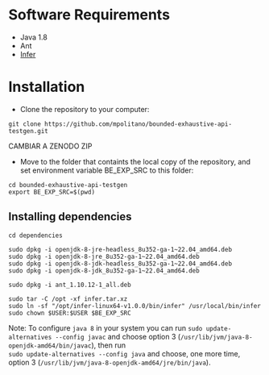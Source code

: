 # Software Requirements

- Java 1.8
- Ant
- [Infer](https://fbinfer.com/)

# Installation

- Clone the repository to your computer:
```
git clone https://github.com/mpolitano/bounded-exhaustive-api-testgen.git
```
CAMBIAR A ZENODO ZIP 

- Move to the folder that containts the local copy of the repository, and set environment variable BE_EXP_SRC to this folder:
```
cd bounded-exhaustive-api-testgen
export BE_EXP_SRC=$(pwd)
```

## Installing dependencies

```
cd dependencies

sudo dpkg -i openjdk-8-jre-headless_8u352-ga-1~22.04_amd64.deb
sudo dpkg -i openjdk-8-jre_8u352-ga-1~22.04_amd64.deb
sudo dpkg -i openjdk-8-jdk-headless_8u352-ga-1~22.04_amd64.deb
sudo dpkg -i openjdk-8-jdk_8u352-ga-1~22.04_amd64.deb

sudo dpkg -i ant_1.10.12-1_all.deb 

sudo tar -C /opt -xf infer.tar.xz 
sudo ln -sf "/opt/infer-linux64-v1.0.0/bin/infer" /usr/local/bin/infer
sudo chown $USER:$USER $BE_EXP_SRC

```

Note: To configure `java 8` in your system you can run `sudo update-alternatives --config javac` and choose  option 3 (`/usr/lib/jvm/java-8-openjdk-amd64/bin/javac`),  then run  
`sudo update-alternatives --config java` and choose, one more time, option 3 (`/usr/lib/jvm/java-8-openjdk-amd64/jre/bin/java`).

